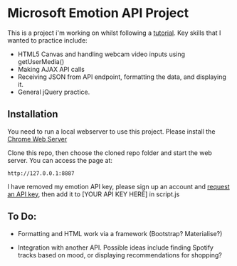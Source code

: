 # Microsoft Emotion API Project

This is a project i'm working on whilst following a [tutorial](https://onextrapixel.com/build-live-emotions-capture-app-using-emotions-api-part-ii/). Key skills that I wanted to practice include:

* HTML5 Canvas and handling webcam video inputs using getUserMedia()
* Making AJAX API calls
* Receiving JSON from API endpoint, formatting the data, and displaying it.
* General jQuery practice.

## Installation

You need to run a local webserver to use this project. Please install the [Chrome Web Server](https://chrome.google.com/webstore/detail/web-server-for-chrome/ofhbbkphhbklhfoeikjpcbhemlocgigb?hl=en)

Clone this repo, then choose the cloned repo folder and start the web server. You can access the page at:

`http://127.0.0.1:8887`

I have removed my emotion API key, please sign up an account and [request an API key](https://www.microsoft.com/cognitive-services/en-us/emotion-api), then add it to [YOUR API KEY HERE] in script.js

## To Do:

* Formatting and HTML work via a framework (Bootstrap? Materialise?)

* Integration with another API. Possible ideas include finding Spotify tracks based on mood, or displaying recommendations for shopping?